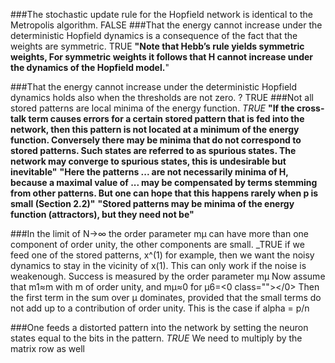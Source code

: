 ###The stochastic update rule for the Hopfield network is identical to the Metropolis algorithm. 
FALSE
###That the energy cannot increase under the deterministic Hopfield dynamics is a consequence of the fact that the weights are symmetric. 
TRUE
**"Note that Hebb’s rule yields symmetric weights, For symmetric
weights it follows that H cannot increase under the dynamics of the Hopfield
model.**"

###That the energy cannot increase under the deterministic Hopfield dynamics holds also when the thresholds are not zero. 
?
TRUE
###Not all stored patterns are local minima of the energy function.
_TRUE_
**"If the cross-talk term causes errors for a certain stored pattern
that is fed into the network, then this pattern is not located at a minimum of the energy function. Conversely there may be minima that do not correspond
to stored patterns. Such states are referred to as
spurious states. The network may converge to spurious states, this is undesirable but inevitable"**
**"Here the patterns ... are not necessarily minima of H, because a maximal value of ... may be compensated by terms stemming from other patterns. But one can hope that this happens rarely when p is small (Section 2.2)"**
**"Stored patterns may be minima of the energy function (attractors), but they need not be"**

###In the limit of N→∞ the order parameter mμ can have more than one component of order unity, the other components are small. 
_TRUE
if we feed one of the stored patterns,
x^(1) for example, then we want the noisy dynamics to stay in the vicinity of x(1). This can only work if the noise is weakenough. Success is measured by the order parameter mμ
Now assume that m1≈m with m of order unity, and mμ≈0 for μ6=<0 class=""></0>
Then the first term in the sum over μ dominates, provided that the small
terms do not add up to a contribution of order unity. This is the case if alpha = p/n

###One feeds a distorted pattern into the network by setting the neuron states equal to the bits in the pattern.
_TRUE_
We need to multiply by the matrix row as well


